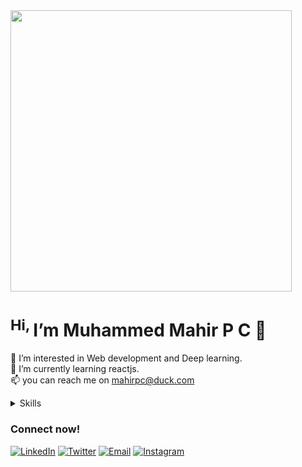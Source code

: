 </div><div align="left"><img src="https://media3.giphy.com/media/mTPjPA6SSXgTsnZ1Dh/giphy.gif?cid=ecf05e478nzvgzb4go01dip1ldak4zx92on1a1s3lzicibze&rid=giphy.gif&ct=g&autoplay=1"  width="450"/>
</div>

# <sup>Hi,    </sup>    I’m Muhammed Mahir P C 👋

👀 I’m interested in Web development and Deep learning.                           
🌱 I’m currently learning reactjs.                           
📫 you can reach me on mahirpc@duck.com                                                  

<details>
<summary> Skills</summary>
 
 - [x] ![HTML5](https://img.shields.io/badge/HTML5-092E20?style=flat-square&logo=html5&logoColor=white) HTML 
 - [x] ![CSS](https://img.shields.io/badge/CSS-092K20?style=flat-square&logo=CascadingStyleSheets&logoColor=white) CSS
 - [x] ![Bootstrap](https://img.shields.io/badge/Bootstrap-573D7C?style=flat-square&logo=bootstrap&logoColor=white) Bootstrap
 - [x] ![JS](https://img.shields.io/badge/JS-20C4CB?style=flat-square&logo=javascript&logoColor=white) Javascript
 - [x] ![Python](https://img.shields.io/badge/Python-3776AB?style=flat-square&logo=python&logoColor=white) Python
 - [x] ![ML](https://img.shields.io/badge/ML-bd9bef?style=flat-square&logo=machinelearning&logoColor=blue) Machine Learning
 - [x] ![DL](https://img.shields.io/badge/DL-T1A8FF?style=flat-square&logo=deeplearning&logoColor=blue)Deep Learning
 - [ ] ![reactJS](https://img.shields.io/badge/reactJS-27bcf7?style=flat-square&logo=react&logoColor=white) reactJS
 - [ ] ![MongoDB](https://img.shields.io/badge/MongoDB-A1Q8FB?style=flat-square&logo=mongodb&logoColor=white) MongoDB
 - [ ] ![ExpressJS](https://img.shields.io/badge/ExpressJS-a3a010?style=flat-square&logo=express&logoColor=white) ExpressJS
 
</details>


### Connect now!
[![LinkedIn](https://img.shields.io/badge/LinkedIn-0077B5?style=flat-square&logo=linkedin&logoColor=white)](https://www.linkedin.com/in/muhammed-mahir/)
[![Twitter](https://img.shields.io/badge/Twitter-1DA1F2?style=flat-square&logo=twitter&logoColor=white)](https://twitter.com/muhammedmahirpc)
[![Email](https://img.shields.io/badge/Email-D14836?style=flat-square&logo=gmail&logoColor=white)](mailto:mahirpc@duck.com)
[![Instagram](https://img.shields.io/badge/Instagram-E4405F?style=flat-square&logo=instagram&logoColor=white)](https://instagram.com/mahir_p_c/)
